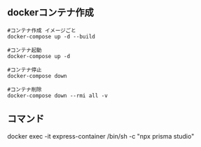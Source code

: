 ## dockerコンテナ作成
```
#コンテナ作成 イメージごと
docker-compose up -d --build

#コンテナ起動
docker-compose up -d 

#コンテナ停止
docker-compose down   

#コンテナ削除
docker-compose down --rmi all -v

``` 
## コマンド
docker exec -it express-container /bin/sh -c "npx prisma studio" 
